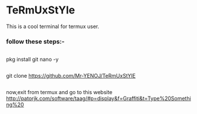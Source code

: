 # TeRmUxStYle
This is a cool terminal for termux user. 


### follow these steps:-
```
```
pkg install git nano -y
```
```
git clone https://github.com/Mr-YENOJ/TeRmUxStYlE
```
```
now,exit from termux and go to this website http://patorjk.com/software/taag/#p=display&f=Graffiti&t=Type%20Something%20
```
```
